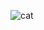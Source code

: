 ![cat]([http://url/to/img.png](https://media.discordapp.net/attachments/997934907991015515/998963379848876153/IMG_0787-1-1.gif))
